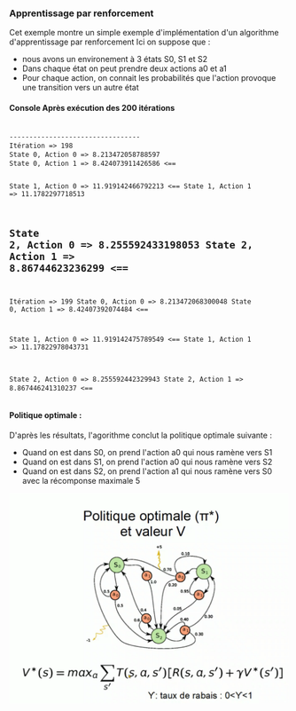 <h3>Apprentissage par renforcement </h3>

<div>
 Cet exemple montre un simple exemple d'implémentation d'un algorithme
 d'apprentissage par renforcement
 Ici on suppose que : 
 <ul>
 <li>nous avons un environement à 3 états S0, S1 et S2</li>
 <li>Dans chaque état on peut prendre deux actions a0 et a1</li>
  <li>Pour chaque action, on connait les probabilités que l'action provoque une transition vers un autre état</li>
 </ul>
</div>
<div>
<h4>Console Après exécution des 200 itérations</h4>
<pre>
 <code>
---------------------------------
Itération => 198
State 0, Action 0 => 8.213472058788597
State 0, Action 1 => 8.424073911426586 <==

State 1, Action 0 => 11.919142466792213 <==
State 1, Action 1 => 11.1782297718513

State 2, Action 0 => 8.255592433198053
State 2, Action 1 => 8.86744623236299 <==
---------------------------------
Itération => 199
State 0, Action 0 => 8.213472068300048
State 0, Action 1 => 8.42407392074484 <==

State 1, Action 0 => 11.919142475789549 <==
State 1, Action 1 => 11.17822978043731

State 2, Action 0 => 8.255592442329943
State 2, Action 1 => 8.867446241310237 <==
</code>
</pre>
</div>
<div>
 <h4>Politique optimale : </h4>
 D'après les résultats, l'agorithme conclut la politique optimale suivante :
 <ul>
  <li>Quand on est dans S0, on prend l'action a0 qui nous ramène vers S1</li> 
  <li>Quand on est dans S1, on prend l'action a0 qui nous ramène vers S2</li>
  <li>Quand on est dans S2, on prend l'action a1 qui nous ramène vers S0 avec la récomponse maximale 5</li>
</ul>
</div>
<img src="screen.png">